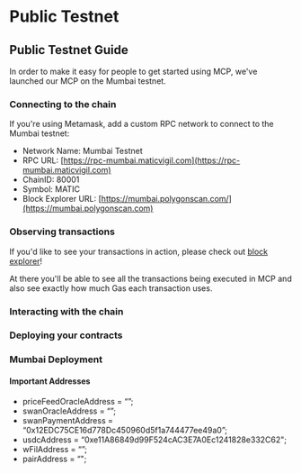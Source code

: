 # Public Testnet

## Public Testnet Guide <a href="#__docusaurus" id="__docusaurus"></a>

In order to make it easy for people to get started using MCP, we've launched our MCP on the Mumbai testnet.

### Connecting to the chain <a href="#connecting-to-the-chain" id="connecting-to-the-chain"></a>

If you're using Metamask, add a custom RPC network to connect to the Mumbai testnet:

* Network Name: Mumbai Testnet
* RPC URL: [https://rpc-mumbai.maticvigil.com](https://rpc-mumbai.maticvigil.com)
* ChainID: 80001
* Symbol: MATIC
* Block Explorer URL: [https://mumbai.polygonscan.com/](https://mumbai.polygonscan.com)

### Observing transactions <a href="#observing-transactions" id="observing-transactions"></a>

If you'd like to see your transactions in action, please check out [block explorer](https://mumbai.polygonscan.com)!

At there you'll be able to see all the transactions being executed in MCP and also see exactly how much Gas each transaction uses.



### Interacting with the chain <a href="#interacting-with-the-chain" id="interacting-with-the-chain"></a>



### Deploying your contracts <a href="#deploying-your-contracts" id="deploying-your-contracts"></a>



### Mumbai Deployment <a href="#rinkeby-deployment" id="rinkeby-deployment"></a>



#### Important Addresses <a href="#important-addresses" id="important-addresses"></a>

* priceFeedOracleAddress = “”;&#x20;
* swanOracleAddress = “”;&#x20;
* swanPaymentAddress = “0x12EDC75CE16d778Dc450960d5f1a744477ee49a0”;&#x20;
* usdcAddress = “0xe11A86849d99F524cAC3E7A0Ec1241828e332C62";&#x20;
* wFilAddress = “”;&#x20;
* pairAddress = “";
